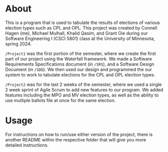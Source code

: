# About

This is a program that is used to tabulate the results of elections of various election types such as CPL and OPL. This project was created by Connell Hagen (me), Michael Mulhall, Khalid Qasim, and Grant Oie during our Software Engineering I (CSCI 5801) class at the University of Minnesota, spring 2024.

`/Project1` was the first portion of the semester, where we create the first part of our project using the Waterfall framework. We made a Software Requirements Specifications document (in `/SRS`), and a Software Design Document (in `/SDD`). We then used our design and programmed the our system to work to tabulate elections for the CPL and OPL election types.

`/Project2` was for the last 2 weeks of the semester, where we used a single 2 week sprint of Agile Scrum to add new features to our program. We added features including the MPO and MV election types, as well as the ability to use multiple ballots file at once for the same election.

# Usage

For instructions on how to run/use either version of the project, there is another README within the respective folder that will give you more detailed instructions.